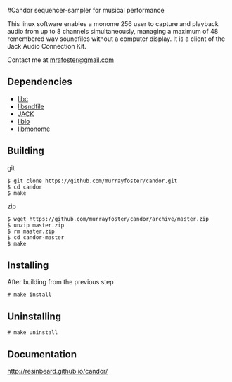 #Candor
sequencer-sampler for musical performance

This linux software enables a monome 256 user to capture and playback audio from up to 8 channels simultaneously, managing a maximum of 48 remembered wav soundfiles without a computer display. It is a client of the Jack Audio Connection Kit.

Contact me at mrafoster@gmail.com

## Dependencies
 - [libc](http://www.gnu.org/software/libc/) 
 - [libsndfile](http://www.mega-nerd.com/libsndfile/)
 - [JACK](http://jackaudio.org/)
 - [liblo](http://liblo.sourceforge.net/)
 - [libmonome](https://github.com/monome/libmonome)

## Building
git
```
$ git clone https://github.com/murrayfoster/candor.git
$ cd candor
$ make
```
zip
```
$ wget https://github.com/murrayfoster/candor/archive/master.zip
$ unzip master.zip
$ rm master.zip
$ cd candor-master
$ make
```

## Installing
After building from the previous step
```
# make install
```

## Uninstalling
```
# make uninstall
```

## Documentation
http://resinbeard.github.io/candor/
